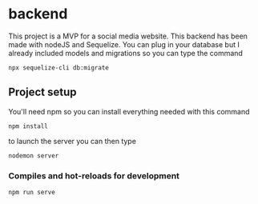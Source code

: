 # backend

This project is a MVP for a social media website.
This backend has been made with nodeJS and Sequelize. You can plug in your database but I already included models and migrations so you can type the command 
```
npx sequelize-cli db:migrate
```

## Project setup
You'll need npm so you can install everything needed with this command
```
npm install
```
to launch the server you can then type
```
nodemon server
```

### Compiles and hot-reloads for development
```
npm run serve
```
